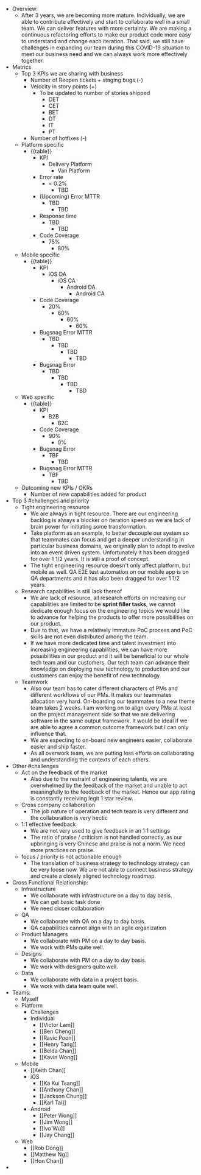 - Overview:
    - After 3 years, we are becoming more mature. Individually, we are able to contribute effectively and start to collaborate well in a small team. We can deliver features with more certainty. We are making a continuous refactoring efforts to make our product code more easy to understand and change each iteration. That said, we still have challenges in expanding our team during this COVID-19 situation to meet our business need and we can always work more effectively together.
- Metrics
    - Top 3 KPIs we are sharing with business
        - Number of Reopen tickets + staging bugs (-)
        - Velocity in story points (+)
            - To be updated to number of stories shipped
                - DET
                - CET
                - BET
                - DT
                - IT
                - PT
        - Number of hotfixes (-)
    - Platform specific
        - {{table}}
            - KPI
                - Delivery Platform
                    - Van Platform
            - Error rate
                - < 0.2%
                    - TBD
            - (Upcoming) Error MTTR
                - TBD
                    - TBD
            - Response time
                - TBD
                    - TBD
            - Code Coverage
                - 75%
                    - 80%
    - Mobile specific
        - {{table}}
            - KPI
                - iOS DA
                    - iOS CA
                        - Android DA
                            - Android CA
            - Code Coverage
                - 20%
                    - 60%
                        - 60%
                            - 60%
            - Bugsnag Error MTTR
                - TBD
                    - TBD
                        - TBD
                            - TBD
            - Bugsnag Error
                - TBD
                    - TBD
                        - TBD
                            - TBD
    - Web specific
        - {{table}}
            - KPI
                - B2B
                    - B2C
            - Code Coverage
                - 90%
                    - 0%
            - Bugsnag Error
                - TBF
                    - TBD
            - Bugsnag Error MTTR
                - TBF
                    - TBD
    - Outcoming new KPIs / OKRs
        - Number of new capabilities added for product
- Top 3 #challenges and priority
    - Tight engineering resource
        - We are always in tight resource. There are our engineering backlog is always a blocker on iteration speed as we are lack of brain power for initiating some transformation.
        - Take platform as an example, to better decouple our system so that teammates can focus and get a deeper understanding in particular business domains, we originally plan to adopt to evolve into an event driven system. Unfortunately it has been dragged for over 1 1/2 years. It is still a proof of concept.
        - The tight engineering resource doesn't only affect platform, but mobile as well. QA E2E test automation on our mobile app is on QA departments and it has also been dragged for over 1 1/2 years.
    - Research capabilities is still lack thereof
        - We are lack of resource, all research efforts on increasing our capabilities are limited to be **sprint filler tasks**, we cannot dedicate enough focus on the engineering topics we would like to advance for helping the products to offer more possibilities on our product.
        - Due to that, we have a relatively immature PoC process and PoC skills are not even distributed among the team.
        - If we have more dedicated time and talent investment into increasing engineering capabilities, we can have more possibilities in our product and it will be beneficial to our whole tech team and our customers. Our tech team can advance their knowledge on deploying new technology to production and our customers can enjoy the benefit of new technology.
    - Teamwork
        - Also our team has to cater different characters of PMs and different workflows of our PMs. It makes our teammates allocation very hard. On-boarding our teammates to a new theme team takes 2 weeks. I am working on to align every PMs at least on the project management side so that we are delivering software in the same output framework. It would be ideal if we are able to agree a common outcome framework but I can only influence that.
        - We are expecting to on-board new engineers easier, collaborate easier and ship faster.
        - As all overwork team, we are putting less efforts on collaborating and understanding the contexts of each others.
- Other #challenges
    - Act on the feedback of the market
        - Also due to the restraint of engineering talents, we are overwhelmed by the feedback of the market and unable to act meaningfully to the feedback of the market. Hence our app rating is constantly receiving legit 1 star review.
    - Cross company collaboration
        - The job nature of operation and tech team is very different and the collaboration is very hectic
    - 1:1 effective feedback
        - We are not very used to give feedback in an 1:1 settings
        - The ratio of praise / criticism is not handled correctly, as our upbringing is very Chinese and praise is not a norm. We need more practices on praise.
    - focus / priority is not actionable enough
        - The translation of business strategy to technology strategy can be very loose now. We are not able to connect business strategy and create a closely aligned technology roadmap.
- Cross Functional Relationship:
    - Infrastructure
        - We collaborate with infrastructure on a day to day basis.
        - We can get basic task done
        - We need closer collaboration 
    - QA
        - We collaborate with QA on a day to day basis.
        - QA capabilities cannot align with an agile organization
    - Product Managers
        - We collaborate with PM on a day to day basis.
        - We work with PMs quite well.
    - Designs
        - We collaborate with PM on a day to day basis.
        - We work with designers quite well.
    - Data
        - We collaborate with data in a project basis.
        - We work with data team quite well.
- Teams:
    - Myself
    - Platform
        - Challenges
        - Individual
            - [[Victor Lam]]
            - [[Ben Cheng]]
            - [[Ravic Poon]]
            - [[Henry Tang]]
            - [[Belda Chan]]
            - [[Kavin Wong]]
    - Mobile
        - [[Keith Chan]]
        - iOS
            - [[Ka Kui Tsang]]
            - [[Anthony Chan]]
            - [[Jackson Chung]]
            - [[Karl Tai]]
        - Android
            - [[Peter Wong]]
            - [[Jim Wong]]
            - [[Ivo Wu]]
            - [[Jay Chang]]
    - Web
        - [[Rob Dong]]
        - [[Matthew Ng]]
        - [[Hon Chan]]
- 
